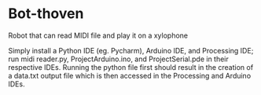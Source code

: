 # Bot-thoven
Robot that can read MIDI file and play it on a xylophone

Simply install a Python IDE (eg. Pycharm), Arduino IDE, and Processing IDE; run midi reader.py, ProjectArduino.ino, and ProjectSerial.pde in their respective IDEs.  Running the python file first should result in the creation of a data.txt output file which is then accessed in the Processing and Arduino IDEs.
